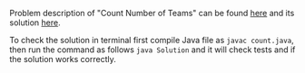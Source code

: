 Problem description of "Count Number of Teams" can be found [here](https://leetcode.com/problems/count-number-of-teams/) and its solution [here](https://github.com/aurimas13/Solutions-To-Problems/blob/main/LeetCode/Java%20Solutions/Count%20Number%20of%20Teams/count.java).

To check the solution in terminal first compile Java file as `javac count.java`, then run the command as follows `java Solution` and it will check tests and if the solution works correctly.
